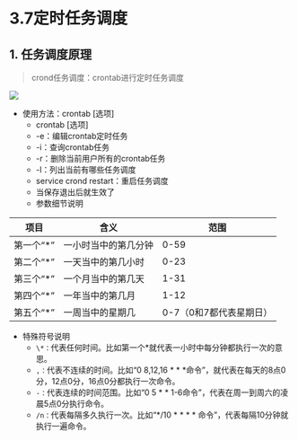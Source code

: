 # 3.7定时任务调度

## 1. 任务调度原理

> crond任务调度：crontab进行定时任务调度  
<img src="../imgs/3/3.7定时调度原理.jpg"/>

* 使用方法：crontab [选项]
  * crontab [选项]
  * -e：编辑crontab定时任务
  * -i：查询crontab任务
  * -r：删除当前用户所有的crontab任务
  * -l：列出当前有哪些任务调度
  * service crond restart：重启任务调度
  * 当保存退出后就生效了
  * 参数细节说明

项目|含义| 范围
---|---|---
第一个“*”|一小时当中的第几分钟|0-59
第二个“*”|一天当中的第几小时|0-23
第三个“*”|一个月当中的第几天|1-31
第四个“*”|一年当中的第几月|1-12
第五个“*”|一周当中的星期几|0-7（0和7都代表星期日）

* 特殊符号说明
  * `\*：`代表任何时间。比如第一个*就代表一小时中每分钟都执行一次的意思。
  * `,：`代表不连续的时间。比如“0 8,12,16 \* * *命令”，就代表在每天的8点0分，12点0分，16点0分都执行一次命令。
  * `-：`代表连续的时间范围。比如“0 5 * * 1-6命令”，代表在周一到周六的凌晨5点0分执行命令。
  * `/n：`代表每隔多久执行一次。比如“*/10 \* * * * 命令”，代表每隔10分钟就执行一遍命令。
